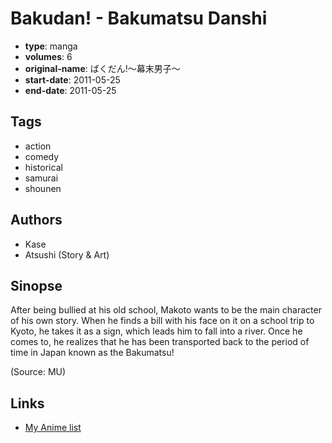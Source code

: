 # Bakudan! - Bakumatsu Danshi

-   **type**: manga
-   **volumes**: 6
-   **original-name**: ばくだん!～幕末男子～
-   **start-date**: 2011-05-25
-   **end-date**: 2011-05-25

## Tags

-   action
-   comedy
-   historical
-   samurai
-   shounen

## Authors

-   Kase
-   Atsushi (Story & Art)

## Sinopse

After being bullied at his old school, Makoto wants to be the main character of his own story. When he finds a bill with his face on it on a school trip to Kyoto, he takes it as a sign, which leads him to fall into a river. Once he comes to, he realizes that he has been transported back to the period of time in Japan known as the Bakumatsu!

(Source: MU)

## Links

-   [My Anime list](https://myanimelist.net/manga/41771/Bakudan_-_Bakumatsu_Danshi)
